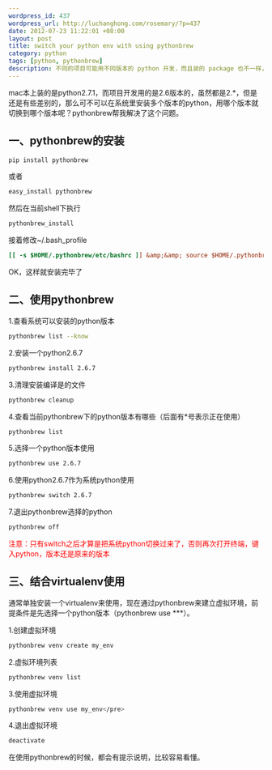 ```yaml
--- 
wordpress_id: 437
wordpress_url: http://luchanghong.com/rosemary/?p=437
date: 2012-07-23 11:22:01 +08:00
layout: post
title: switch your python env with using pythonbrew
category: python
tags: [python, pythonbrew]
description: 不同的项目可能用不同版本的 python 开发，而且装的 package 也不一样，为了便于管理，随时切换我们的 python 环境，推荐使用 pythonbrew 。
---
```

mac本上装的是python2.7.1，而项目开发用的是2.6版本的，虽然都是2.*，但是还是有些差别的，那么可不可以在系统里安装多个版本的python，用哪个版本就切换到哪个版本呢？pythonbrew帮我解决了这个问题。

## 一、pythonbrew的安装

```bash
pip install pythonbrew
```

或者

```bash
easy_install pythonbrew
```

然后在当前shell下执行

```bash
pythonbrew_install
```

接着修改~/.bash_profile

```ini
[[ -s $HOME/.pythonbrew/etc/bashrc ]] &amp;&amp; source $HOME/.pythonbrew/etc/bashrc
```

OK，这样就安装完毕了

## 二、使用pythonbrew

1.查看系统可以安装的python版本

```bash
pythonbrew list --know
```

2.安装一个python2.6.7

```bash
pythonbrew install 2.6.7
```

3.清理安装编译是的文件

```bash
pythonbrew cleanup
```

4.查看当前pythonbrew下的python版本有哪些（后面有*号表示正在使用）

```bash
pythonbrew list
```

5.选择一个python版本使用

```bash
pythonbrew use 2.6.7
```

6.使用python2.6.7作为系统python使用

```bash
pythonbrew switch 2.6.7
```

7.退出pythonbrew选择的python

```bash
pythonbrew off
```

<span style="color: #ff0000;">注意：只有switch之后才算是把系统python切换过来了，否则再次打开终端，键入python，版本还是原来的版本</span>

## 三、结合virtualenv使用

通常单独安装一个virtualenv来使用，现在通过pythonbrew来建立虚拟环境，前提条件是先选择一个python版本（pythonbrew use ***）。

1.创建虚拟环境

```bash
pythonbrew venv create my_env
```

2.虚拟环境列表

```bash
pythonbrew venv list
```

3.使用虚拟环境

```bash
pythonbrew venv use my_env</pre>
```

4.退出虚拟环境

```bash
deactivate
```

在使用pythonbrew的时候，都会有提示说明，比较容易看懂。
